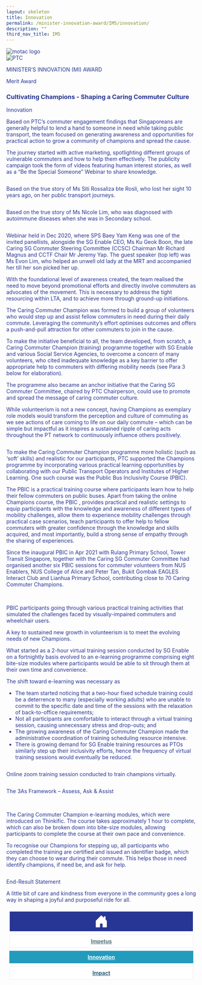 ```yaml
---
layout: skeleton
title: Innovation
permalink: /minister-innovation-award/IM5/innovation/
description: ""
third_nav_title: IM5
---
```

<style type="text/css">
  .text-pri {
    color: #273592;
  }

  .nav-tabs {
    border-bottom: none !important;
    overflow: hidden !important;
  }

  .nav-link {
    margin: 8px !important;
    border-radius: 0px !important;
    font-weight: 700 !important;
    padding: 0.5rem 2.8rem !important;
  }

  .link-home {
    border: 1px solid #eee !important;
    color: #fff !important;
    background: rgb(39, 54, 149) !important;
    display: flex;
    justify-content: center;
    align-items: center;
  }

  .link-project {
    border: 1px solid #eee !important;
    color: rgb(83, 114, 122) !important;
    background-color: #fff !important;
    display: flex;
    justify-content: center;
    align-items: center;
  }

  .link-project.active {
    border: none !important;
    color: #fff !important;
    background: rgb(41, 115, 144) !important;
  }

  .link-solution {
    border: 1px solid #eee !important;
    color: rgb(69, 148, 145) !important;
    background-color: #fff !important;
    display: flex;
    justify-content: center;
    align-items: center;
  }

  .link-solution.active {
    border: none !important;
    color: #fff !important;
    background: rgb(34, 155, 189) !important;
  }

  .link-impact {
    border: 1px solid #eee !important;
    color: rgb(41, 95, 120) !important;
    background-color: #fff !important;
    display: flex;
    justify-content: center;
    align-items: center;
  }

  .link-impact.active {
    border: none !important;
    color: #fff !important;
    background: rgb(10, 91, 142) !important;
  }
</style>
<div class="container-fluid py-5 card-bg text-pri my-5">
  <div class="row">
    <div class="col-sm-12 pt-4 pb-3 text-center">
      <img src="/images/Logos/MOTAC_header.png" alt="motac logo" class="img-fluid" />
    </div>
  </div>
  <div class="row border border-4 border-info">
    <div class="col-sm-4 py-3 text-center d-flex flex-column align-items-center justify-content-center">
      <img src="/images/Logos/PTC.png" class="img-fluid" alt="PTC" />
    </div>
    <div class="col-sm-8 py-3 text-center bg-primary d-flex justify-content-center flex-column aligin-items-center">
      <p class="mb-1 text-light font-weight-bold raleway-font"> MINISTER’S INNOVATION (MI) AWARD </p>
      <p class="mb-0 distinguished-award">Merit Award</p>
    </div>
  </div>
  <div class="row">
    <div class="col-12 py-3">
      <h3 class="text-center font-weight-bold"> Cultivating Champions - Shaping a Caring Commuter Culture </h3>
    </div>
    <div class="col-sm-12 text-center py-2 my-2 bg-heading">
      <p class="mb-0 h3 font-weight-bold text-uppercase text-light"> Innovation </p>
    </div>
    <div class="col-sm-12">
      <div class="row py-2">
        <div class="col-sm-8">
          <p> Based on PTC’s commuter engagement findings that Singaporeans are generally helpful to lend a hand to someone in need while taking public transport, the team focused on generating awareness and opportunities for practical action to grow a community of champions and spread the cause. </p>
          <p> The journey started with active marketing, spotlighting different groups of vulnerable commuters and how to help them effectively. The publicity campaign took the form of videos featuring human interest stories, as well as a “Be the Special Someone” Webinar to share knowledge. </p>
        </div>
        <div class="col-sm-4">
          <img src="/images/MI/IM5/B8_Hi Res/01 Siti.PNG" class="img-fluid mb-3" alt="" />
          <p class="mb-3 font-weight-light"> Based on the true story of Ms Siti Rossaliza bte Rosli, who lost her sight 10 years ago, on her public transport journeys. </p>
          <img src="/images/MI/IM5/B8_Hi Res/02 Nicole.PNG" class="img-fluid mb-3" alt="" />
          <p class="mb-3 font-weight-light"> Based on the true story of Ms Nicole Lim, who was diagnosed with autoimmune diseases when she was in Secondary school. </p>
          <img src="/images/MI/IM5/B8_Hi Res/03 Webinar.jpg" class="img-fluid mb-3" alt="" />
          <p class="mb-3 font-weight-light"> Webinar held in Dec 2020, where SPS Baey Yam Keng was one of the invited panellists, alongside the SG Enable CEO, Ms Ku Geok Boon, the late Caring SG Commuter Steering Committee (CCSC) Chairman Mr Richard Magnus and CCTF Chair Mr Jeremy Yap. The guest speaker (top left) was Ms Evon Lim, who helped an unwell old lady at the MRT and accompanied her till her son picked her up. </p>
        </div>
        <div class="col-sm-8">
          <p> With the foundational level of awareness created, the team realised the need to move beyond promotional efforts and directly involve commuters as advocates of the movement. This is necessary to address the tight resourcing within LTA, and to achieve more through ground-up initiations. </p>
          <p> The Caring Commuter Champion was formed to build a group of volunteers who would step up and assist fellow commuters in need during their daily commute. Leveraging the community’s effort optimises outcomes and offers a push-and-pull attraction for other commuters to join in the cause. </p>
          <p> To make the initiative beneficial to all, the team developed, from scratch, a Caring Commuter Champion (training) programme together with SG Enable and various Social Service Agencies, to overcome a concern of many volunteers, who cited inadequate knowledge as a key barrier to offer appropriate help to commuters with differing mobility needs (see Para 3 below for elaboration). </p>
          <p> The programme also became an anchor initiative that the Caring SG Commuter Committee, chaired by PTC Chairperson, could use to promote and spread the message of caring commuter culture. </p>
          <p> While volunteerism is not a new concept, having Champions as exemplary role models would transform the perception and culture of commuting as we see actions of care coming to life on our daily commute – which can be simple but impactful as it inspires a sustained ripple of caring acts throughout the PT network to continuously influence others positively. </p>
        </div>
        <div class="col-sm-4">
          <img src="/images/MI/IM5/B8_Hi Res/04 BYK Post.png" class="img-fluid border border-primary border-5 mb-3" alt="" />
        </div>
        <div class="col-sm-8">
          <p> To make the Caring Commuter Champion programme more holistic (such as ‘soft’ skills) and realistic for our participants, PTC supported the Champions programme by incorporating various practical learning opportunities by collaborating with our Public Transport Operators and Institutes of Higher Learning. One such course was the Public Bus Inclusivity Course (PBIC). </p>
          <p> The PBIC is a practical training course where participants learn how to help their fellow commuters on public buses. Apart from taking the online Champions course, the PBIC , provides practical and realistic settings to equip participants with the knowledge and awareness of different types of mobility challenges, allow them to experience mobility challenges through practical case scenarios, teach participants to offer help to fellow commuters with greater confidence through the knowledge and skills acquired, and most importantly, build a strong sense of empathy through the sharing of experiences. </p>
          <p> Since the inaugural PBIC in Apr 2021 with Rulang Primary School, Tower Transit Singapore, together with the Caring SG Commuter Committee had organised another six PBIC sessions for commuter volunteers from NUS Enablers, NUS College of Alice and Peter Tan, Bukit Gombak EAGLES Interact Club and Lianhua Primary School, contributing close to 70 Caring Commuter Champions. </p>
        </div>
        <div class="col-sm-4">
          <img src="/images/MI/IM5/B8_Hi Res/05 Paragraph B3_Photo 1.jpg" class="img-fluid border border-primary border-5 mb-3" alt="" />
          <img src="/images/MI/IM5/B8_Hi Res/06 Paragraph B3_Photo 2.jpeg" class="img-fluid border border-primary border-5 mb-3" alt="" />
          <img src="/images/MI/IM5/B8_Hi Res/07 Paragraph B3 Photo 3.jpg" class="img-fluid border border-primary border-5 mb-3" alt="" />
          <p class="mb-3 font-weight-light"> PBIC participants going through various practical training activities that simulated the challenges faced by visually-impaired commuters and wheelchair users. </p>
        </div>
        <div class="col-sm-8">
          <p> A key to sustained new growth in volunteerism is to meet the evolving needs of new Champions. </p>
          <p> What started as a 2-hour virtual training session conducted by SG Enable on a fortnightly basis evolved to an e-learning programme comprising eight bite-size modules where participants would be able to sit through them at their own time and convenience. </p>
          <p>The shift toward e-learning was necessary as</p>
          <ul>
            <li> The team started noticing that a two-hour fixed schedule training could be a deterrence to many (especially working adults) who are unable to commit to the specific date and time of the sessions with the relaxation of back-to-office requirements; </li>
            <li> Not all participants are comfortable to interact through a virtual training session, causing unnecessary stress and drop-outs; and </li>
            <li> The growing awareness of the Caring Commuter Champion made the administrative coordination of training scheduling resource intensive. </li>
            <li> There is growing demand for SG Enable training resources as PTOs similarly step up their inclusivity efforts, hence the frequency of virtual training sessions would eventually be reduced. </li>
          </ul>
        </div>
        <div class="col-sm-4">
          <img src="/images/MI/IM5/B8_Hi Res/08 CCC Zoom.jpg" class="img-fluid border border-primary border-5 mb-3" alt="" />
          <p class="mb-3 font-weight-light"> Online zoom training session conducted to train champions virtually. </p>
          <img src="/images/MI/IM5/B8_Hi Res/09 3As.png" class="img-fluid border border-primary border-5 mb-3" alt="" />
          <p class="mb-3 font-weight-light"> The 3As Framework – Assess, Ask & Assist </p>
          <img src="/images/MI/IM5/B8_Hi Res/10 Canes and Guide Dog.PNG" class="img-fluid border border-primary border-5 mb-3" alt="" />
          <img src="/images/MI/IM5/B8_Hi Res/11 Module 2_Cover.PNG" class="img-fluid border border-primary border-5 mb-3" alt="" />
          <p class="mb-3 font-weight-light"> The Caring Commuter Champion e-learning modules, which were introduced on Thinkific. The course takes approximately 1 hour to complete, which can also be broken down into bite-size modules, allowing participants to complete the course at their own pace and convenience. </p>
        </div>
        <div class="col-sm-8">
          <p> To recognise our Champions for stepping up, all participants who completed the training are certified and issued an identifier badge, which they can choose to wear during their commute. This helps those in need identify champions, if need be, and ask for help. </p>
        </div>
        <div class="col-sm-4">
          <img src="/images/MI/IM5/B8_Hi Res/12 CCC_Badge.png" class="img-fluid border border-primary border-5 mb-3" alt="" />
        </div>
      </div>
    </div>
  </div>
  <div class="row">
    <div class="col-sm-12 text-center py-2 my-2 bg-heading">
      <p class="mb-0 h3 font-weight-bold text-uppercase text-light"> End-Result Statement </p>
    </div>
    <div class="col-sm-12 py-2">
      <p class="mb-0 font-weight-bold text-pri"> A little bit of care and kindness from everyone in the community goes a long way in shaping a joyful and purposeful ride for all. </p>
    </div>
  </div>
  <nav>
    <div class="nav nav-tabs nav-fill" id="nav-tab" role="tablist">
      <a class="nav-link text-uppercase link-home text-decoration-none" id="nav-home-tab" href="/minister-innovation-award/IM5/home/">
        <svg xmlns="http://www.w3.org/2000/svg" width="36" height="36" fill="currentColor" class="bi bi-house-door-fill" viewBox="0 0 16 16">
          <path d="M6.5 14.5v-3.505c0-.245.25-.495.5-.495h2c.25 0 .5.25.5.5v3.5a.5.5 0 0 0 .5.5h4a.5.5 0 0 0 .5-.5v-7a.5.5 0 0 0-.146-.354L13 5.793V2.5a.5.5 0 0 0-.5-.5h-1a.5.5 0 0 0-.5.5v1.293L8.354 1.146a.5.5 0 0 0-.708 0l-6 6A.5.5 0 0 0 1.5 7.5v7a.5.5 0 0 0 .5.5h4a.5.5 0 0 0 .5-.5Z" />
        </svg>
      </a>
      <a class="nav-link link-project text-decoration-none" id="nav-project-tab" href="/minister-innovation-award/IM5/impetus/"> Impetus </a>
      <a class="nav-link active link-solution text-decoration-none" id="nav-solution-tab" href="/minister-innovation-award/IM5/innovation/"> Innovation</a>
      <a class="nav-link link-impact text-decoration-none" id="nav-impact-tab" href="/minister-innovation-award/IM5/impact/"> Impact</a>
    </div>
  </nav>
</div>